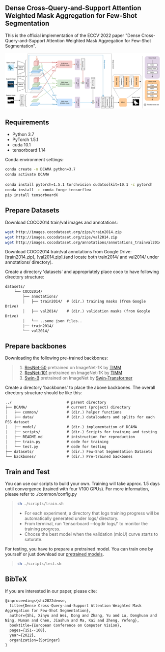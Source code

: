 ## Dense Cross-Query-and-Support Attention Weighted Mask Aggregation for Few-Shot Segmentation
This is the official implementation of the ECCV'2022 paper "Dense Cross-Query-and-Support Attention Weighted Mask Aggregation for Few-Shot Segmentation".

<p align="middle">
    <img src="assets/architecture.png">
</p>

## Requirements

- Python 3.7
- PyTorch 1.5.1
- cuda 10.1
- tensorboard 1.14

Conda environment settings:

```bash
conda create -n DCAMA python=3.7
conda activate DCAMA

conda install pytorch=1.5.1 torchvision cudatoolkit=10.1 -c pytorch
conda install -c conda-forge tensorflow
pip install tensorboardX
```

## Prepare Datasets

Download COCO2014 train/val images and annotations: 

```bash
wget http://images.cocodataset.org/zips/train2014.zip
wget http://images.cocodataset.org/zips/val2014.zip
wget http://images.cocodataset.org/annotations/annotations_trainval2014.zip
```

Download COCO2014 train/val annotations from Google Drive: [[train2014.zip](https://drive.google.com/file/d/1fcwqp0eQ_Ngf-8ZE73EsHKP8ZLfORdWR/view?usp=sharing)], [[val2014.zip](https://drive.google.com/file/d/16IJeYqt9oHbqnSI9m2nTXcxQWNXCfiGb/view?usp=sharing)].(and locate both train2014/ and val2014/ under annotations/ directory).

Create a directory 'datasets' and appropriately place coco to have following directory structure:

    datasets/
        └── COCO2014/           
            ├── annotations/
            │   ├── train2014/  # (dir.) training masks (from Google Drive) 
            │   ├── val2014/    # (dir.) validation masks (from Google Drive)
            │   └── ..some json files..
            ├── train2014/
            └── val2014/

## Prepare backbones

Downloading the following pre-trained backbones:

> 1. [ResNet-50](https://github.com/rwightman/pytorch-image-models/releases/download/v0.1-rsb-weights/resnet50_a1h-35c100f8.pth) pretrained on ImageNet-1K by [TIMM](https://github.com/rwightman/pytorch-image-models)
> 2. [ResNet-101](https://github.com/rwightman/pytorch-image-models/releases/download/v0.1-rsb-weights/resnet101_a1h-36d3f2aa.pth) pretrained on ImageNet-1K by [TIMM](https://github.com/rwightman/pytorch-image-models)
> 3. [Swin-B](https://github.com/SwinTransformer/storage/releases/download/v1.0.0/swin_base_patch4_window12_384_22kto1k.pth) pretrained on ImageNet by [Swin-Transformer](https://github.com/microsoft/Swin-Transformer)

Create a directory 'backbones' to place the above backbones. The overall directory structure should be like this:

    ../                         # parent directory
    ├── DCAMA/                  # current (project) directory
    │   ├── common/             # (dir.) helper functions
    │   ├── data/               # (dir.) dataloaders and splits for each FSS dataset
    │   ├── model/              # (dir.) implementation of DCAMA
    │   ├── scripts/            # (dir.) Scripts for training and testing
    │   ├── README.md           # intstruction for reproduction
    │   ├── train.py            # code for training
    │   └── test.py             # code for testing
    ├── datasets/               # (dir.) Few-Shot Segmentation Datasets
    └── backbones/              # (dir.) Pre-trained backbones

## Train and Test
You can use our scripts to build your own. Training will take approx. 1.5 days until convergence (trained with four V100 GPUs). For more information, please refer to ./common/config.py

> ```bash
> sh ./scripts/train.sh
> ```
> 
> - For each experiment, a directory that logs training progress will be automatically generated under logs/ directory. 
> - From terminal, run 'tensorboard --logdir logs/' to monitor the training progress.
> - Choose the best model when the validation (mIoU) curve starts to saturate. 

For testing, you have to prepare a pretrained model. You can train one by yourself or just download our [pretrained models](https://drive.google.com/drive/folders/1vEw35yKoWkuDgkrclJPNSXeDtsTOVy_c?usp=sharing). 
> ```bash
> sh ./scripts/test.sh
> ```
> 

## BibTeX
If you are interested in our paper, please cite:
```
@inproceedings{shi2022dense,
  title={Dense Cross-Query-and-Support Attention Weighted Mask Aggregation for Few-Shot Segmentation},
  author={Shi, Xinyu and Wei, Dong and Zhang, Yu and Lu, Donghuan and Ning, Munan and Chen, Jiashun and Ma, Kai and Zheng, Yefeng},
  booktitle={European Conference on Computer Vision},
  pages={151--168},
  year={2022},
  organization={Springer}
}
```
